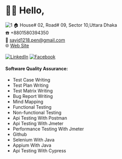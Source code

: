 # :raising_hand_man: Hello,
![1](https://github.com/user-attachments/assets/09f5f057-c4c7-40fa-a4fb-20139e3e0ccc)
:house: House# 02, Road# 09, Sector 10,Uttara Dhaka <br>
:phone: +8801580394350 <br>
:email: sayid1218.pen@gmail.com <br>
:globe_with_meridians: [Web Site](https://abdullah-sayid-portfolio.netlify.app/)    <br> <br>
[![LinkedIn](https://img.shields.io/badge/LinkedIn-%230077B5.svg?logo=linkedin&logoColor=white)](https://linkedin.com/in/abdullah-mohammod-sayid-boiah-b58594267) 
[![Facebook](https://img.shields.io/badge/Facebook-%231877F2.svg?logo=Facebook&logoColor=white)](https://facebook.com/Abdullah.Sayid.1218)  


#### Software Quality Assurance:
* Test Case Writing
* Test Plan Writing
* Test Matrix Writing
* Bug Report Writing
* Mind Mapping
* Functional Testing
* Non-functional Testing
* Api Testing With Postman
* Api Testing With Jmeter
* Performance Testing With Jmeter
* Github
* Selenium With Java
* Appium  With Java
* Api Testing With Cypress
